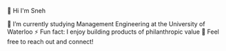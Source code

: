 👋 Hi I'm Sneh

🔭 I’m currently studying Management Engineering at the University of Waterloo
⚡ Fun fact: I enjoy building products of philanthropic value 
👯 Feel free to reach out and connect!
